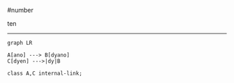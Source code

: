 #number

ten

***
```mermaid
graph LR

A[ano] ---> B[dyano]
C[dyen] --->|dy|B

class A,C internal-link;
```